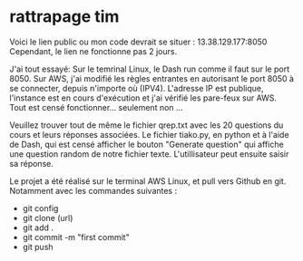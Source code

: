 # rattrapage tim

Voici le lien public ou mon code devrait se situer : 13.38.129.177:8050
Cependant, le lien ne fonctionne pas 2 jours. 

J'ai tout essayé:
Sur le temrinal Linux, le Dash run comme il faut sur le port 8050.
Sur AWS, j'ai modifié les règles entrantes en autorisant le port 8050 à se connecter, depuis n'importe où (IPV4).
L'adresse IP est publique, l'instance est en cours d'exécution et j'ai vérifié les pare-feux sur AWS. 
Tout est censé fonctionner... seulement non ...

Veuillez trouver tout de même le fichier qrep.txt avec les 20 questions du cours et leurs réponses associées. 
Le fichier tiako.py, en python et à l'aide de Dash, qui est censé afficher le bouton "Generate question" qui affiche une question random de notre fichier texte. 
L'utillisateur peut ensuite saisir sa réponse. 

Le projet a été réalisé sur le terminal AWS Linux, et pull vers Github en git. Notamment avec les commandes suivantes : 

- git config
- git clone (url)
- git add .
- git commit -m "first commit"
- git push


